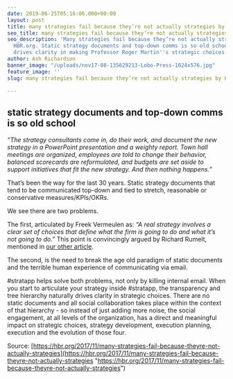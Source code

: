 ```yaml
---
date: 2019-06-25T05:16:06.000+00:00
layout: post
title: many strategies fail because they’re not actually strategies by HBR.org
seo_title: many strategies fail because they’re not actually strategies by HBR.org
seo_description: 'Many strategies fail because they’re not actually strategies by
  HBR.org. Static strategy documents and top-down comms is so old school. #stratapp
  drives clarity in making Professor Roger Martin''s strategic choices.'
author: Ash Richardson
banner_image: "/uploads/nov17-08-135629213-Lobo-Press-1024x576.jpg"
feature_image: ''
slug: many strategies fail because they’re not actually strategies by HBR org

---
```

## static strategy documents and top-down comms is so old school

_“The strategy consultants come in, do their work, and document the new strategy in a PowerPoint presentation and a weighty report. Town hall meetings are organized, employees are told to change their behavior, balanced scorecards are reformulated, and budgets are set aside to support initiatives that fit the new strategy. And then nothing happens.”_

That’s been the way for the last 30 years. Static strategy documents that tend to be communicated top-down and tied to stretch, reasonable or conservative measures/KPIs/OKRs.

We see there are two problems.

The first, articulated by Freek Vermeulen as: _“A real strategy involves a clear set of choices that define what the firm is going to do and what it’s not going to do.”_ This point is convincingly argued by Richard Rumelt, mentioned in [our other article](https://stratapp.ai/good-strategy-bad-stategy/).

The second, is the need to break the age old paradigm of static documents and the terrible human experience of communicating via email.

\#stratapp helps solve both problems, not only by killing internal email. When you start to articulate your strategy inside #stratapp, the transparency and tree hierarchy naturally drives clarity in strategic choices. There are no static documents and all social collaboration takes place within the context of that hierarchy - so instead of just adding more noise, the social engagement, at all levels of the organization, has a direct and meaningful impact on strategic choices, strategy development, execution planning, execution and the evolution of those four.

Source: [https://hbr.org/2017/11/many-strategies-fail-because-theyre-not-actually-strategies](https://hbr.org/2017/11/many-strategies-fail-because-theyre-not-actually-strategies "https://hbr.org/2017/11/many-strategies-fail-because-theyre-not-actually-strategies")